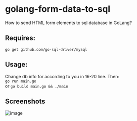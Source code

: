 # golang-form-data-to-sql
How to send HTML form elements to sql database in GoLang?

## Requires:
``go get github.com/go-sql-driver/mysql``

## Usage:
Change db info for according to you in 16-20 line. Then: \
``go run main.go``\
or
``go build main.go && ./main``

## Screenshots
![image](https://user-images.githubusercontent.com/82279640/138502717-5ab20af1-2942-4a24-a4e0-a7abf9859c35.png)

